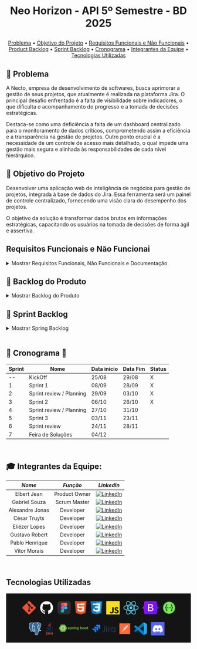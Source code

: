 # <p align = "center"> Neo Horizon - API 5º Semestre - BD 2025
<!-- <img scr="./" alt="Logotipo da equipe" width="40%"> -->

<p align="center">
  <a href="#anger-problema">Problema</a> •
  <a href="#dart-objetivo-do-projeto">Objetivo do Projeto</a> •
  <a href="#requisitos-funcionais-e-nao-funcionais">Requisitos Funcionais e Não Funcionais</a> •
  <a href="#date-backlog-do-produto">Product Backlog</a> •
  <a href="#date-sprint-backlog">Sprint Backlog</a> •
  <a href="#cronograma">Cronograma</a> •
  <a href="#mortar_board-integrantes-da-equipe">Integrantes da Equipe</a> •
  <a href="#tecnologias-utilizadas">Tecnologias Utilizadas</a>

</p>

## :anger: Problema <a id="problema"></a>

A Necto, empresa de desenvolvimento de softwares, busca aprimorar a gestão de seus projetos, que atualmente é realizada na plataforma Jira. O principal desafio enfrentado é a falta de visibilidade sobre indicadores, o que dificulta o acompanhamento do progresso e a tomada de decisões estratégicas.

Destaca-se como uma deficiência a falta de um dashboard centralizado para o monitoramento de dados críticos, comprometendo assim a eficiência e a transparência na gestão de projetos. Outro ponto crucial é a necessidade de um controle de acesso mais detalhado, o qual impede uma gestão mais segura e alinhada às responsabilidades de cada nível hierárquico.

## :dart: Objetivo do Projeto

Desenvolver uma aplicação web de inteligência de negócios para gestão de projetos, integrada à base de dados do Jira. Essa ferramenta será um painel de controle centralizado, fornecendo uma visão clara do desempenho dos projetos.

O objetivo da solução é transformar dados brutos em informações estratégicas, capacitando os usuários na tomada de decisões de forma ágil e assertiva.


## Requisitos Funcionais e Não Funcionai<a id="requisitos-funcionais-e-nao-funcionais"></a>
<details>

<summary>Mostrar Requisitos Funcionais, Não Funcionais e Documentação</summary>

### Requisitos Funcionais

| ID | Requisito | Descrição |
|:---|:---|:---|
| **NH-RF-001** | *Painel de Carga de Trabalho Individual* | O sistema deve exibir para o usuário logado uma visão de todos os cards atribuídos a ele, agrupados por projeto. O usuário deve ser capaz de ver a quantidade de cards em cada status, facilitando o acompanhamento do seu progresso pessoal em cada projeto. 
| **NH-RF-002** | *Relatório de Desempenho do Time* | O sistema deverá permitir que um Líder de Equipe visualize a carga de trabalho de seu time. O relatório deverá exibir o número de cards atribuídos a cada membro e a quantidade de horas utilizadas por eles, com a possibilidade de filtrar por projeto. |
| **NH-RF-003** | *Painel de Visão Geral do Projeto e Custos* | O sistema deverá exibir para usuários com nível de acesso de "Gerente de Projeto" um painel com a quantidade total de cards por status para um projeto selecionado. O sistema também deverá exibir o tempo médio de ciclo (tempo entre criação e finalização) para as tarefas do projeto, além dos custos do projeto. |
| **NH-RF-004** | *Relatório de Atividades por Período* | O sistema deverá apresentar um relatório consolidado que exibe a quantidade de cards criados, movidos ou concluídos em períodos pré-definidos (dia, semana, mês ou ano). A visualização deverá permitir a quebra das atividades por desenvolvedor e por projeto. |
| **NH-RF-005** | *Identificação de Bugs e Retrabalhos* | O sistema deverá identificar e contabilizar a quantidade de cards do tipo "bug". Um relatório com o total de bugs por projeto e por desenvolvedor deverá ser visível para gestores. |
| **NH-RF-006** | *Sistema de Controle de Acesso* | O sistema deverá implementar três níveis de permissão (Membro de Equipe, Líder de Equipe e Gerente de Projeto) que limitam a visualização dos dados. As permissões deverão ser aplicadas em todos os painéis e relatórios, garantindo que cada usuário visualize apenas as informações pertinentes às suas responsabilidades e aos projetos que ele gerencia. |
| **NH-RF-007** | Relatório de Horas por Módulo | O sistema deverá disponibilizar um relatório que apresente a quantidade de horas registradas nos módulos Épico, Produto e Entregável. O objetivo é permitir que o usuário tenha acesso a essas informações de forma clara e organizada, apoiando a análise de esforço e acompanhamento do progresso dos projetos. |

### Requisitos Não Funcionais

| ID | Requisito | Descrição |
|:---|:---|:---|
| **NH-RNF-001** | *Documentação Técnica* | A API desenvolvida para se conectar com o Jira deverá ser documentada de forma clara, utilizando ferramentas padrão da indústria, como o Swagger. A documentação deve incluir os endpoints, métodos, parâmetros e exemplos de requisições. |
| **NH-RNF-002** | *Usabilidade* | A interface do usuário deve ser intuitiva e limpa, garantindo uma boa experiência de uso para todos os perfis (Membro de Equipe, Líder e Gerente). |
| **NH-RNF-003** | *Modelagem do Banco de Dados* | O sistema deverá contar com uma modelagem de banco de dados relacional otimizada, garantindo integridade referencial, desempenho nas consultas e escalabilidade. A modelagem deverá considerar normalização, chaves estrangeiras, índices e histórico de movimentações dos cards para o cálculo de indicadores como tempo de execução e retrabalho. |

</details>

## :date: Backlog do Produto <a id="date-backlog-do-produto"></a>
<details>

<summary>Mostrar Backlog do Produto</summary>

<br>

| ID | Rank | Prioridade | User Story | Sprint | Requisitos Relacionados |
|:---|:---|:---|:---|:---|:---|
| **NH-US-001** | 1 | Alta | Como Gerente de Projeto, desejo visualizar todas as métricas disponibilizadas em cards, para acompanhar de forma prática os dados e indicadores de desempenho do projeto. | 1 | **NH-RF-004** |
| **NH-US-002** | 2 | Alta | Como Gerente de Projeto, desejo visualizar a quantidade de cards para que eu tenha uma visão estratégica do projeto. | 1 | **NH-RF-003** |
| **NH-US-003** | 3 | Alta | Como Gerente de Projeto, desejo analisar os custos consolidados dos projetos, para controlar melhor os recursos e alinhar os investimentos com os objetivos estratégicos da empresa. | 1 | **NH-RF-003** |
| **NH-US-004** | 4 | Alta | Como Gerente de Projeto, preciso ter visibilidade sobre o tempo gasto de ciclo das tarefas, para avaliar a eficiência das entregas e apoiar a tomada de decisões de melhoria no processo. | 1 | **NH-RF-003** |
| **NH-US-005** | 5 | Média |Como Gerente de Projeto, desejo visualizar a quantidade de horas utilizadas por cada desenvolvedor, detalhadas por atividade e por dia, para acompanhar a distribuição do esforço da equipe e identificar oportunidades de otimização na alocação de recursos. | 2 | **NH-RF-002** |
| **NH-US-006** | 6 | Média | Como Gerente de Projeto, desejo filtrar os dados exibidos por projeto. | 2 | **NH-RF-001** |
| **NH-US-007** | 7 | Média | Como Líder de Equipe, desejo visualizar a carga de trabalho do meu time (número de cards e horas por membro), para que eu possa acompanhar o desempenho da equipe. | 2 | NH-RF-002 |
| **NH-US-008** | 8 | Baixa | Como usuário, desejo realizar autenticação com meu usuário e senha, para garantir segurança aos dados sensíveis. | 3 | **NH-RF-006** |
| **NH-US-009** | 9 | Baixa | Como usuário, quero acessar um relatório com as métricas dos cards do tipo bug, permitindo identificar e acompanhar os retrabalhos nos projetos. | 3 | **NH-RF-005**, **NH-RF-007** |
| **NH-US-010** | 10 | Baixa | Como Gerente de Projeto, quero acompanhar a distribuição dos cards por status (em andamento, concluídos, pendentes etc.), a fim de monitorar o progresso e identificar possíveis gargalos no fluxo de trabalho. | 3 | **NH-RF-006** |

</details>

## :date: Sprint Backlog <a id="date-sprint-backlog"></a>
<details>

<summary>Mostrar Spring Backlog</summary>

### Sprint 1

| ID | Rank | Prioridade na Sprint | User Story | Requisitos Relacionados |
|:---|:---|:---|:---|:---|
| **NH-US-001** | 1 | Alta | Como Gerente de Projeto, desejo visualizar todas as métricas disponibilizadas em cards, para acompanhar de forma prática os dados e indicadores de desempenho do projeto. | **NH-RF-004** |
| **NH-US-002** | 2 | Média | Como Gerente de Projeto, desejo visualizar a quantidade de cards para que eu tenha uma visão estratégica do projeto. | **NH-RF-003** |
| **NH-US-003** | 3 | Média | Como Gerente de Projeto, desejo analisar os custos consolidados dos projetos, para controlar melhor os recursos e alinhar os investimentos com os objetivos estratégicos da empresa. | **NH-RF-003** |
| **NH-US-004** | 4 | Média | Como Gerente de Projeto, preciso ter visibilidade sobre o tempo gasto de ciclo das tarefas, para avaliar a eficiência das entregas e apoiar a tomada de decisões de melhoria no processo. | **NH-RF-003** |

### Sprint 2</summary>

| ID | Rank | Prioridade na Sprint | User Story | Requisitos Relacionados |
|:---|:---|:---|:---|:---|
| **NH-US-005** | 5 | Alta |Como Gerente de Projeto, desejo visualizar a quantidade de horas utilizadas por cada desenvolvedor, detalhadas por atividade e por dia, para acompanhar a distribuição do esforço da equipe e identificar oportunidades de otimização na alocação de recursos. | **NH-RF-002** |
| **NH-US-006** | 6 | Alta | Como Gerente de Projeto, desejo filtrar os dados exibidos por projeto. | **NH-RF-001** |
| **NH-US-007** | 7 | Alta | Como Líder de Equipe, desejo visualizar a carga de trabalho do meu time (número de cards e horas por membro), para que eu possa acompanhar o desempenho da equipe. | **NH-RF-002** |

### Sprint 3

| ID | Rank | Prioridade na Sprint | User Story | Requisitos Relacionados |
|:---|:---|:---|:---|:---|
| **NH-US-008** | 8 | Alta | Como usuário, desejo realizar autenticação com meu usuário e senha, para garantir segurança aos dados sensíveis. | **NH-RF-006** |
| **NH-US-009** | 9 | Alta | Como usuário, quero acessar um relatório com as métricas dos cards do tipo bug, permitindo identificar e acompanhar os retrabalhos nos projetos. | **NH-RF-005** |
| **NH-US-010** | 10 | Alta | Como Gerente de Projeto, quero acompanhar a distribuição dos cards por status (em andamento, concluídos, pendentes etc.), a fim de monitorar o progresso e identificar possíveis gargalos no fluxo de trabalho. | **NH-RF-006** |

</details>

<br>

## :calendar: <a id="cronograma"> Cronograma 📅 </a>

| Sprint  | Nome | Data inicio  | Data Fim | Status |
| --- | -------------------------- | --------| ----- | --- |
| --  | KickOff                    | 25/08   | 29/08 |  X  |
|  1  | Sprint 1                   | 08/09   | 28/09 |  X  |
|  2  | Sprint review / Planning   | 29/09   | 03/10 |  X  |
|  3  | Sprint 2                   | 06/10   | 26/10 |  X  |
|  4  | Sprint review / Planning   | 27/10   | 31/10 |     |
|  5  | Sprint 3                   | 03/11   | 23/11 |     |
|  6  | Sprint review              | 24/11   | 28/11 |     |
|  7  | Feira de Soluções          | 04/12   |       |     |

<br>

## :mortar_board: Integrantes da Equipe:

| *Nome*                   | *Função*            | *LinkedIn*                                                  |
|:------------------:|:-----------------:|:----------------------------------------------------------:|
| Elbert Jean        | Product Owner     | [![LinkedIn](https://img.shields.io/badge/LinkedIn-Profile-blue?style=flat-square&logo=linkedin&labelColor=blue)](http://www.linkedin.com/in/elbertjean/) |
| Gabriel Souza      | Scrum Master  | [![LinkedIn](https://img.shields.io/badge/LinkedIn-Profile-blue?style=flat-square&logo=linkedin&labelColor=blue)](http://www.linkedin.com/in/gabriel-alves-de-souza-5b7747267/) |
| Alexandre Jonas | Developer     | [![LinkedIn](https://img.shields.io/badge/LinkedIn-Profile-blue?style=flat-square&logo=linkedin&labelColor=blue)](http://www.linkedin.com/in/alexandre-jonas-de-souza-fonseca-989920181/) |
| César Truyts       | Developer | [![LinkedIn](https://img.shields.io/badge/LinkedIn-Profile-blue?style=flat-square&logo=linkedin&labelColor=blue)](http://www.linkedin.com/in/cesar-augusto-anselmo-pelogia-truyts-94a08a268/) |
| Eliézer Lopes     | Developer     | [![LinkedIn](https://img.shields.io/badge/LinkedIn-Profile-blue?style=flat-square&logo=linkedin&labelColor=blue)](https://www.linkedin.com/in/eli%C3%A9zer-lopes/) |
| Gustavo Robert     | Developer     | [![LinkedIn](https://img.shields.io/badge/LinkedIn-Profile-blue?style=flat-square&logo=linkedin&labelColor=blue)](http://www.linkedin.com/in/gustavo-robert/) |
| Pablo Henrique     | Developer     | [![LinkedIn](https://img.shields.io/badge/LinkedIn-Profile-blue?style=flat-square&logo=linkedin&labelColor=blue)](http://www.linkedin.com/in/pablo-henrique05) |
| Vitor Morais       | Developer     | [![LinkedIn](https://img.shields.io/badge/LinkedIn-Profile-blue?style=flat-square&logo=linkedin&labelColor=blue)](http://www.linkedin.com/in/vitor-faria-morais-330b19204/) |

</br>

## Tecnologias Utilizadas

<img src="docs/images/ferramentas.png" alt="API 5 SEMESTRE">
